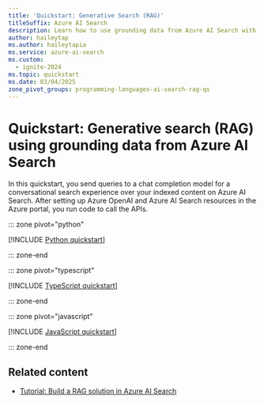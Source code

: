 ```yaml
---
title: 'Quickstart: Generative Search (RAG)'
titleSuffix: Azure AI Search
description: Learn how to use grounding data from Azure AI Search with a chat model on Azure OpenAI.
author: haileytap
ms.author: haileytapia
ms.service: azure-ai-search
ms.custom:
  - ignite-2024
ms.topic: quickstart
ms.date: 03/04/2025
zone_pivot_groups: programming-languages-ai-search-rag-qs
---
```


# Quickstart: Generative search (RAG) using grounding data from Azure AI Search

In this quickstart, you send queries to a chat completion model for a conversational search experience over your indexed content on Azure AI Search. After setting up Azure OpenAI and Azure AI Search resources in the Azure portal, you run code to call the APIs.


::: zone pivot="python"

[!INCLUDE [Python quickstart](includes/quickstarts/search-get-started-rag-python.md)]

::: zone-end

::: zone pivot="typescript"

[!INCLUDE [TypeScript quickstart](includes/quickstarts/search-get-started-rag-typescript.md)]

::: zone-end

::: zone pivot="javascript"

[!INCLUDE [JavaScript quickstart](includes/quickstarts/search-get-started-rag-javascript.md)]

::: zone-end

## Related content

- [Tutorial: Build a RAG solution in Azure AI Search](tutorial-rag-build-solution.md)
